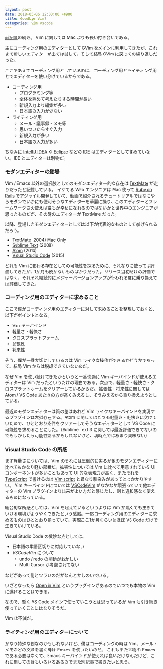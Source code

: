 ```yaml
---
layout: post
date: 2018-05-06 12:00:00 +0900
title: Goodbye Vim?
categories: vim vscode
---
```


[前記事](/blog/2018/05/05/goodbye-mac-and-vim/)の続き。
Vim に関しては Mac よりも長い付き合いである。

主にコーディング用のエディターとして GVim をメインに利用してきたが、これまで新しいエディターが出ては試して、そして結局 GVim に戻っての繰り返しだった。

ここであえてコーディング用としているのは、コーディング用とライティング用とでエディターを使い分けているからである。

- コーディング用
  - プログラミング等
  - 全体を眺めて考えたりする時間が長い
  - 新規入力より編集が多い
  - 日本語の入力が少ない
- ライティング用
  - メール・議事録・メモ等
  - 思いついたらすぐ入力
  - 新規入力が多い
  - 日本語の入力が多い

ちなみに [IntelliJ IDEA](https://www.jetbrains.com/idea/) や [Eclipse](https://www.eclipse.org/) などの [IDE](https://ja.wikipedia.org/wiki/%E7%B5%B1%E5%90%88%E9%96%8B%E7%99%BA%E7%92%B0%E5%A2%83) はエディターとして含めていない。IDE とエディターは別物だ。

### モダンエディターの登場

Vim / Emacs 以外の選択肢としてのモダンエディター的な存在は [TextMate](https://macromates.com/) が走りだったと記憶している。
イケてる Web エンジニアは Mac 使って [Ruby on Rails](http://rubyonrails.org/) でアジャイル開発していて、動画で紹介されるチュートリアルではなにやらモダンでいかにも便利そうなエディターを華麗に操り、このエディターとフレームワークさえ使えば誰もが幸せになれるのではないかと世界中のエンジニアが思ったものだが、その時のエディターが TextMate だった。

以降、登場したモダンエディターとしては以下が代表的なものとして挙げられるだろう。

- [TextMate](https://macromates.com/) (2004) Mac Only
- [Sublime Text](https://www.sublimetext.com/) (2008)
- [Atom](https://atom.io/) (2014)
- [Visual Studio Code](https://code.visualstudio.com/) (2015)

どれも Vim に変わる存在としての可能性を探るために、それなりに使っては評価してきたが、1か月も続かないものばかりだった。リリース当初だけの評価ではなく、それぞれ継続的にメジャーバージョンアップが行われる度に乗り換えては評価してきた。

### コーディング用のエディターに求めること

ここで僕がコーディング用のエディターに対して求めることを整理しておくと、以下がポイントとなる。

- Vim キーバインド
- 軽量さ・軽快さ
- クロスプラットフォーム
- 拡張性
- 将来性

そう、僕が一番大切にしているのは Vim ライクな操作ができるかどうかであって、結局 Vim からは脱却できていないのだ。

なぜ Vim を使い続けてきたかというと一番快適に Vim キーバインドが使えるエディターは Vim だったというだけの理由である。次点で、軽量さ・軽快さ・クロスプラットホームをクリアーしているからだ。
拡張性・将来性に関しては Atom / VS Code あたりの方が高くみえるし、そうみえるから乗り換えようとしている。

最近のモダンエディターは質の差はあれど Vim ライクなキーバインドを実現するプラグインは大抵存在する。Atom に関してはどうも軽量さ・軽快さに欠けていたので、ひととおり条件をクリアーしてそうなエディターとして VS Code に可能性を求めることにした。（Sublime Text 3 に関しては最近評価できてないのでもしかしたら可能性あるかもしれないけど、現時点ではあまり興味ない）

### Visual Studio Code の所感

まず軽量さについては、Vim のそれには圧倒的に劣るが他のモダンエディターに比べてもかなり軽い部類だ。拡張性については Vim に比べて用意されている UI コンポーネントが多いこともあって UI 的な表現力が高く、またそれを [TypeScript](https://www.typescriptlang.org/) で書けるのは [Vim script](https://ja.wikipedia.org/wiki/Vim_script) と異なり馴染みがあってとっかかりやすい。
Vim キーバインドについては [VSCodeVim](https://marketplace.visualstudio.com/items?itemName=vscodevim.vim) がなかなか頑張っていて他エディターの Vim プラグインより出来がよい方だと感じたし、割と違和感なく使えるものになっている。

総合的な所感としては、Vim を超えているというよりは Vim が無くても生きていける環境がようやくできたという感触。一応コーディング用のエディターに求めるものはひととおり揃っていて、実際ここ1か月くらいはほぼ VS Code だけで生きていけている。

Visual Studio Code の微妙な点としては、

- 日本語の単語区切りに対応していない
- *VSCodeVim* について
  - undo / redo の挙動がおかしい
  - Multi Cursor が考慮されてない

などがあって割とツラいのだがなんとかしのいでいる。

いざとなったら [Open in Vim](https://marketplace.visualstudio.com/items?itemName=jonsmithers.open-in-vim) というプラグインがあるのでいつでも本物の Vim に逃げることはできる。

なので、暫く VS Code メインで使っていこうとは思っているが Vim も引き続き使っていくことにはなりそうだ。

Vim は不滅だ。

### ライティング用のエディターについて

かなり特殊な例なのかもしれないけど、僕はコーディングの時は Vim、メール・メモなどの文章を書く時は Emacs を使いたいのだ。
これもまた本物の Emacs である必要はなくて、Emacs キーバインドが使えれば良いだけなんだけど、これに関しての話もいろいろあるのでまた別記事で書きたいと思う。
